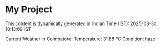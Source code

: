 # My Project

This content is dynamically generated in Indian Time (IST): 2025-03-30 10:13:09 IST


Current Weather in Coimbatore:
Temperature: 31.88 °C
Condition: haze
